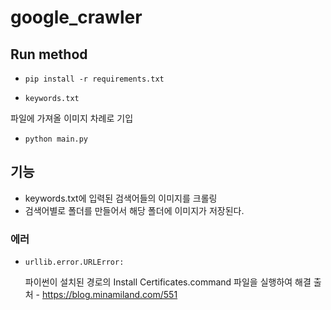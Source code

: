# google_crawler


## Run method
*     pip install -r requirements.txt
*     keywords.txt     
파일에 가져올 이미지 차례로 기입
*     python main.py
## 기능
* keywords.txt에 입력된 검색어들의 이미지를 크롤링
* 검색어별로 폴더를 만들어서 해당 폴더에 이미지가 저장된다.
### 에러
*     urllib.error.URLError:
    파이썬이 설치된 경로의 Install Certificates.command 파일을 실행하여 해결 출처 - https://blog.minamiland.com/551
